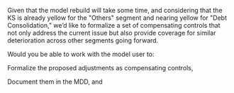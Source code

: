 Given that the model rebuild will take some time, and considering that the KS is already yellow for the "Others" segment and nearing yellow for "Debt Consolidation," we’d like to formalize a set of compensating controls that not only address the current issue but also provide coverage for similar deterioration across other segments going forward.

Would you be able to work with the model user to:

Formalize the proposed adjustments as compensating controls,

Document them in the MDD, and

